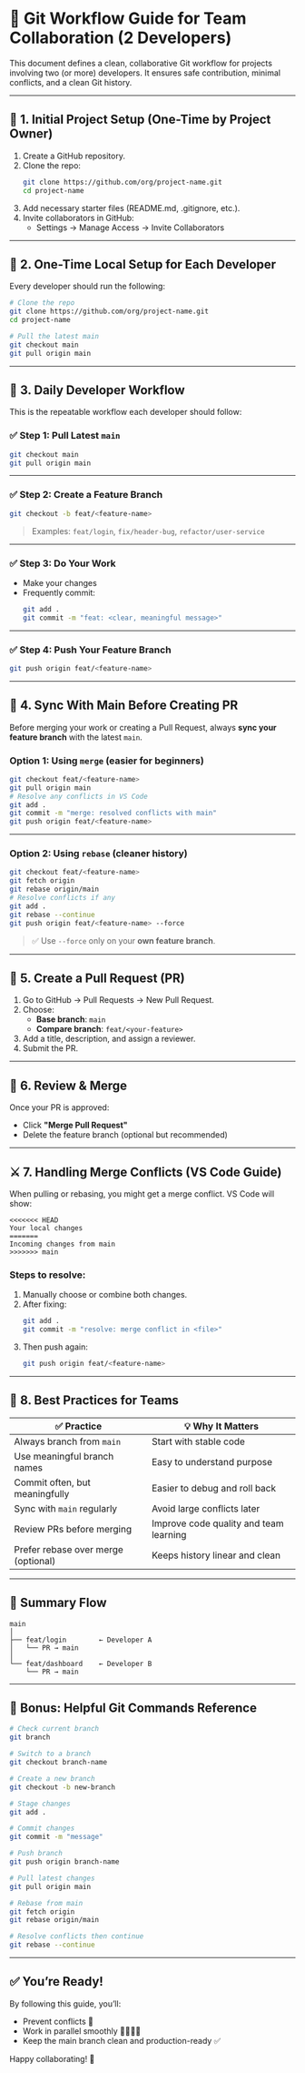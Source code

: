 # 🚀 Git Workflow Guide for Team Collaboration (2 Developers)

This document defines a clean, collaborative Git workflow for projects involving two (or more) developers. It ensures safe contribution, minimal conflicts, and a clean Git history.

---

## 🧱 1. Initial Project Setup (One-Time by Project Owner)

1. Create a GitHub repository.
2. Clone the repo:
   ```bash
   git clone https://github.com/org/project-name.git
   cd project-name
   ```
3. Add necessary starter files (README.md, .gitignore, etc.).
4. Invite collaborators in GitHub:
   - Settings → Manage Access → Invite Collaborators

---

## 👤 2. One-Time Local Setup for Each Developer

Every developer should run the following:

```bash
# Clone the repo
git clone https://github.com/org/project-name.git
cd project-name

# Pull the latest main
git checkout main
git pull origin main
```

---

## 🔄 3. Daily Developer Workflow

This is the repeatable workflow each developer should follow:

### ✅ Step 1: Pull Latest `main`

```bash
git checkout main
git pull origin main
```

---

### ✅ Step 2: Create a Feature Branch

```bash
git checkout -b feat/<feature-name>
```

> Examples: `feat/login`, `fix/header-bug`, `refactor/user-service`

---

### ✅ Step 3: Do Your Work

- Make your changes
- Frequently commit:
  ```bash
  git add .
  git commit -m "feat: <clear, meaningful message>"
  ```

---

### ✅ Step 4: Push Your Feature Branch

```bash
git push origin feat/<feature-name>
```

---

## 🔁 4. Sync With Main Before Creating PR

Before merging your work or creating a Pull Request, always **sync your feature branch** with the latest `main`.

### Option 1: Using `merge` (easier for beginners)

```bash
git checkout feat/<feature-name>
git pull origin main
# Resolve any conflicts in VS Code
git add .
git commit -m "merge: resolved conflicts with main"
git push origin feat/<feature-name>
```

---

### Option 2: Using `rebase` (cleaner history)

```bash
git checkout feat/<feature-name>
git fetch origin
git rebase origin/main
# Resolve conflicts if any
git add .
git rebase --continue
git push origin feat/<feature-name> --force
```

> ✅ Use `--force` only on your **own feature branch**.

---

## 🔁 5. Create a Pull Request (PR)

1. Go to GitHub → Pull Requests → New Pull Request.
2. Choose:
   - **Base branch**: `main`
   - **Compare branch**: `feat/<your-feature>`
3. Add a title, description, and assign a reviewer.
4. Submit the PR.

---

## 🔄 6. Review & Merge

Once your PR is approved:
- Click **"Merge Pull Request"**
- Delete the feature branch (optional but recommended)

---

## ⚔️ 7. Handling Merge Conflicts (VS Code Guide)

When pulling or rebasing, you might get a merge conflict. VS Code will show:
```
<<<<<<< HEAD
Your local changes
=======
Incoming changes from main
>>>>>>> main
```

### Steps to resolve:
1. Manually choose or combine both changes.
2. After fixing:
   ```bash
   git add .
   git commit -m "resolve: merge conflict in <file>"
   ```
3. Then push again:
   ```bash
   git push origin feat/<feature-name>
   ```

---

## 📌 8. Best Practices for Teams

| ✅ Practice                     | 💡 Why It Matters                              |
|-------------------------------|------------------------------------------------|
| Always branch from `main`     | Start with stable code                        |
| Use meaningful branch names   | Easy to understand purpose                    |
| Commit often, but meaningfully| Easier to debug and roll back                 |
| Sync with `main` regularly    | Avoid large conflicts later                   |
| Review PRs before merging     | Improve code quality and team learning        |
| Prefer rebase over merge (optional) | Keeps history linear and clean            |

---

## 🧠 Summary Flow

```
main
│
├── feat/login        ← Developer A
│   └── PR → main
│
└── feat/dashboard    ← Developer B
    └── PR → main
```

---

## 🧰 Bonus: Helpful Git Commands Reference

```bash
# Check current branch
git branch

# Switch to a branch
git checkout branch-name

# Create a new branch
git checkout -b new-branch

# Stage changes
git add .

# Commit changes
git commit -m "message"

# Push branch
git push origin branch-name

# Pull latest changes
git pull origin main

# Rebase from main
git fetch origin
git rebase origin/main

# Resolve conflicts then continue
git rebase --continue
```

---

## ✅ You’re Ready!

By following this guide, you’ll:
- Prevent conflicts 🔧
- Work in parallel smoothly 🧑‍💻🧑‍💻
- Keep the main branch clean and production-ready ✅

Happy collaborating! 🚀
